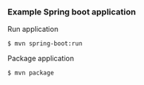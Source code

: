 ### Example Spring boot application

Run application
```shell script
$ mvn spring-boot:run
```

Package application
```shell script
$ mvn package
```